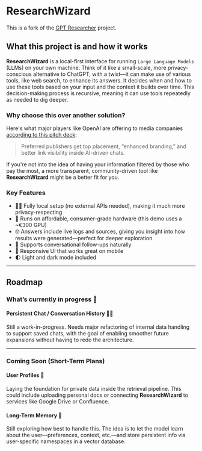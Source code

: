 # ResearchWizard

This is a fork of the [GPT Researcher](https://github.com/assafelovic/gpt_researcher) project.

## What this project is and how it works

**ResearchWizard** is a local-first interface for running `Large Language Models` (LLMs) on your own machine. Think of it like a small-scale, more privacy-conscious alternative to ChatGPT, with a twist—it can make use of various tools, like web search, to enhance its answers. It decides when and how to use these tools based on your input and the context it builds over time. This decision-making process is recursive, meaning it can use tools repeatedly as needed to dig deeper.

### Why choose this over another solution?

Here's what major players like OpenAI are offering to media companies [according to this pitch deck](https://www.adweek.com/media/openai-preferred-publisher-program-deck/):

> Preferred publishers get top placement, “enhanced branding,” and better link visibility inside AI-driven chats.

If you're not into the idea of having your information filtered by those who pay the most, a more transparent, community-driven tool like **ResearchWizard** might be a better fit for you.

### Key Features

* 🕵️‍♀️ Fully local setup (no external APIs needed), making it much more privacy-respecting
* 💸 Runs on affordable, consumer-grade hardware (this demo uses a \~€300 GPU)
* 🤓 Answers include live logs and sources, giving you insight into how results were generated—perfect for deeper exploration
* 🤔 Supports conversational follow-ups naturally
* 📱 Responsive UI that works great on mobile
* 🌓 Light and dark mode included

---

## Roadmap

### What’s currently in progress 👷

#### Persistent Chat / Conversation History 🕵️‍♀️

Still a work-in-progress. Needs major refactoring of internal data handling to support saved chats, with the goal of enabling smoother future expansions without having to redo the architecture.

---

### Coming Soon (Short-Term Plans)

#### User Profiles 🙆

Laying the foundation for private data inside the retrieval pipeline. This could include uploading personal docs or connecting **ResearchWizard** to services like Google Drive or Confluence.

#### Long-Term Memory 🧠

Still exploring how best to handle this. The idea is to let the model learn about the user—preferences, context, etc.—and store persistent info via user-specific namespaces in a vector database.
